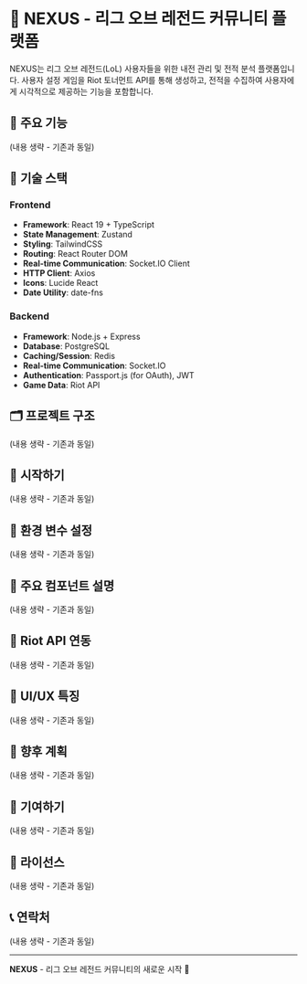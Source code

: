 # 🧠 NEXUS - 리그 오브 레전드 커뮤니티 플랫폼

NEXUS는 리그 오브 레전드(LoL) 사용자들을 위한 내전 관리 및 전적 분석 플랫폼입니다. 사용자 설정 게임을 Riot 토너먼트 API를 통해 생성하고, 전적을 수집하여 사용자에게 시각적으로 제공하는 기능을 포함합니다.

## 🚀 주요 기능

(내용 생략 - 기존과 동일)

## 🔧 기술 스택

### Frontend

- **Framework**: React 19 + TypeScript
- **State Management**: Zustand
- **Styling**: TailwindCSS
- **Routing**: React Router DOM
- **Real-time Communication**: Socket.IO Client
- **HTTP Client**: Axios
- **Icons**: Lucide React
- **Date Utility**: date-fns

### Backend

- **Framework**: Node.js + Express
- **Database**: PostgreSQL
- **Caching/Session**: Redis
- **Real-time Communication**: Socket.IO
- **Authentication**: Passport.js (for OAuth), JWT
- **Game Data**: Riot API

## 🗂️ 프로젝트 구조

(내용 생략 - 기존과 동일)

## 🚀 시작하기

(내용 생략 - 기존과 동일)

## 🔧 환경 변수 설정

(내용 생략 - 기존과 동일)

## 📌 주요 컴포넌트 설명

(내용 생략 - 기존과 동일)

## 🔄 Riot API 연동

(내용 생략 - 기존과 동일)

## 🎨 UI/UX 특징

(내용 생략 - 기존과 동일)

## 🔮 향후 계획

(내용 생략 - 기존과 동일)

## 🤝 기여하기

(내용 생략 - 기존과 동일)

## 📄 라이선스

(내용 생략 - 기존과 동일)

## 📞 연락처

(내용 생략 - 기존과 동일)

---

**NEXUS** - 리그 오브 레전드 커뮤니티의 새로운 시작 🚀